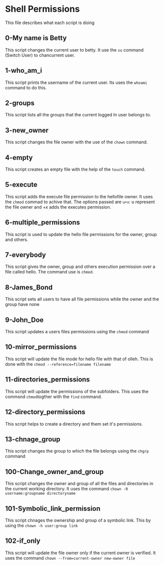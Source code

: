 # Shell Permissions
This file describes what each script is doing

## 0-My name is Betty
This script changes the current user to betty. It use the `su` command (Switch User) to chancurrent user.

## 1-who_am_i
This script prints the username of the current user. Its uses the `whoami` command to do this.

## 2-groups
This script lists all the groups that the current logged In user belongs to.

## 3-new_owner
This script changes the file owner with the use of the `chown` command.

## 4-empty
This script creates an empty file with the help of the `touch` command.

## 5-execute
This script adds the execute file permission to the hellofile owner. It uses the `chmod` commad to achive that. The options passed are `u+x`: u represent the file owner and +x adds the executes permission.

## 6-multiple_permissions
This script is used to update the hello file permissions for the owner, group and others.

## 7-everybody 
This script gives the owner, group and others execution permission over a file called hello. The command use is `chmod`.

## 8-James_Bond
This script sets all users to have all file permissions while the owner and the group have none

## 9-John_Doe
This script updates a users files permissions using the `chmod` command

## 10-mirror_permissions
This script will update the file mode for hello file with that of olleh. This is done with the `chmod --reference=filename filename`

## 11-directories_permissions
This script will update the permissions of the subfolders. This uses the commsnd `chmod`togther with the `find` command.

## 12-directory_permissions
This script helps to create a directory and them set it's permissions.

## 13-chnage_group
This script changes the group to which the file belongs using the `chgrp` command

## 100-Change_owner_and_group
This script changes the owner and group of all the files and directories in the current working directory. It uses the command `chown -R username:groupname directoryname`

## 101-Symbolic_link_permission
This script chnages the ownership and group of a symbolic link. This by using the `chown -h user:group link`

## 102-if_only
This script will update the file owner only if the current owner is verified. It uses the command `chown --from=current-owner new-owner file`
